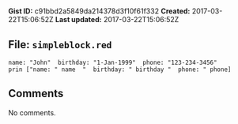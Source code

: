 # 

**Gist ID:** c91bbd2a5849da214378d3f10f61f332
**Created:** 2017-03-22T15:06:52Z
**Last updated:** 2017-03-22T15:06:52Z

## File: `simpleblock.red`

```Red
name: "John"  birthday: "1-Jan-1999"  phone: "123-234-3456"
prin ["name: " name  "  birthday: " birthday "  phone: " phone]
```

## Comments

No comments.
